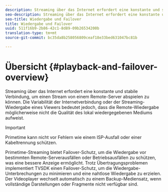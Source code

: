 ```yaml
---
description: Streaming über das Internet erfordert eine konstante und stabile Verbindung, um einen Stream von einem Remote-Server abspielen zu können. Die Variabilität der Internetverbindung oder der Streaming-Wiedergabe eines Viewers bedeutet jedoch, dass die Remote-Wiedergabe möglicherweise nicht die Qualität des lokal wiedergegebenen Mediums aufweist.
seo-description: Streaming über das Internet erfordert eine konstante und stabile Verbindung, um einen Stream von einem Remote-Server abspielen zu können. Die Variabilität der Internetverbindung oder der Streaming-Wiedergabe eines Viewers bedeutet jedoch, dass die Remote-Wiedergabe möglicherweise nicht die Qualität des lokal wiedergegebenen Mediums aufweist.
seo-title: Wiedergabe und Failover
title: Wiedergabe und Failover
uuid: 511f16b9-2b86-42c1-8d89-09b26534200b
translation-type: tm+mt
source-git-commit: bc35da8b258056809ceaf18e33bed631047bc81b

---
```



# Übersicht {#playback-and-failover-overview}

Streaming über das Internet erfordert eine konstante und stabile Verbindung, um einen Stream von einem Remote-Server abspielen zu können. Die Variabilität der Internetverbindung oder der Streaming-Wiedergabe eines Viewers bedeutet jedoch, dass die Remote-Wiedergabe möglicherweise nicht die Qualität des lokal wiedergegebenen Mediums aufweist.

>[!IMPORTANT]
>
>Primetime kann nicht vor Fehlern wie einem ISP-Ausfall oder einer Kabeltrennung schützen.

Primetime-Streaming bietet Failover-Schutz, um die Wiedergabe vor bestimmten Remote-Serverausfällen oder Betriebsausfällen zu schützen, was eine bessere Anzeige ermöglicht. Trotz Übertragungsproblemen implementiert TVSDK einen Failover-Schutz, um die Wiedergabe-Unterbrechungen zu minimieren und eine nahtlose Wiedergabe zu erzielen. Der Videoplayer wechselt automatisch zu einem Backup-Mediensatz, wenn vollständige Darstellungen oder Fragmente nicht verfügbar sind.
